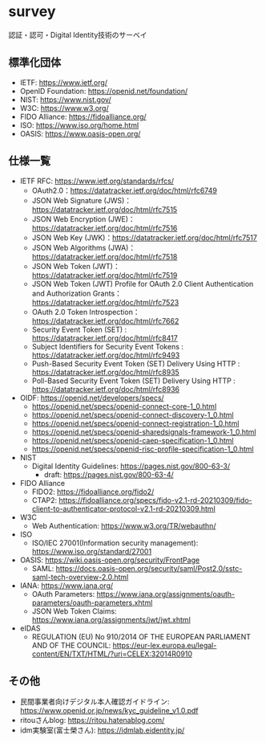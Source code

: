 # survey
認証・認可・Digital Identity技術のサーベイ

## 標準化団体

- IETF: https://www.ietf.org/
- OpenID Foundation: https://openid.net/foundation/
- NIST: https://www.nist.gov/
- W3C: https://www.w3.org/
- FIDO Alliance: https://fidoalliance.org/
- ISO: https://www.iso.org/home.html
- OASIS: https://www.oasis-open.org/

## 仕様一覧

- IETF RFC: https://www.ietf.org/standards/rfcs/
  - OAuth2.0：https://datatracker.ietf.org/doc/html/rfc6749
  - JSON Web Signature (JWS)：https://datatracker.ietf.org/doc/html/rfc7515
  - JSON Web Encryption (JWE)：https://datatracker.ietf.org/doc/html/rfc7516
  - JSON Web Key (JWK)：https://datatracker.ietf.org/doc/html/rfc7517
  - JSON Web Algorithms (JWA)：https://datatracker.ietf.org/doc/html/rfc7518
  - JSON Web Token (JWT)：https://datatracker.ietf.org/doc/html/rfc7519
  - JSON Web Token (JWT) Profile for OAuth 2.0 Client Authentication and Authorization Grants：https://datatracker.ietf.org/doc/html/rfc7523
  - OAuth 2.0 Token Introspection：https://datatracker.ietf.org/doc/html/rfc7662
  - Security Event Token (SET) : https://datatracker.ietf.org/doc/html/rfc8417
  - Subject Identifiers for Security Event Tokens : https://datatracker.ietf.org/doc/html/rfc9493
  - Push-Based Security Event Token (SET) Delivery Using HTTP : https://datatracker.ietf.org/doc/html/rfc8935
  - Poll-Based Security Event Token (SET) Delivery Using HTTP : https://datatracker.ietf.org/doc/html/rfc8936
- OIDF: https://openid.net/developers/specs/
  - https://openid.net/specs/openid-connect-core-1_0.html
  - https://openid.net/specs/openid-connect-discovery-1_0.html
  - https://openid.net/specs/openid-connect-registration-1_0.html
  - https://openid.net/specs/openid-sharedsignals-framework-1_0.html
  - https://openid.net/specs/openid-caep-specification-1_0.html
  - https://openid.net/specs/openid-risc-profile-specification-1_0.html
- NIST
  - Digital Identity Guidelines: https://pages.nist.gov/800-63-3/
    - draft: https://pages.nist.gov/800-63-4/
- FIDO Alliance
  - FIDO2: https://fidoalliance.org/fido2/
  - CTAP2: https://fidoalliance.org/specs/fido-v2.1-rd-20210309/fido-client-to-authenticator-protocol-v2.1-rd-20210309.html
- W3C
  - Web Authentication: https://www.w3.org/TR/webauthn/
- ISO
  - ISO/IEC 27001(Information security management): https://www.iso.org/standard/27001
- OASIS: https://wiki.oasis-open.org/security/FrontPage
  - SAML: https://docs.oasis-open.org/security/saml/Post2.0/sstc-saml-tech-overview-2.0.html
- IANA: https://www.iana.org/
  - OAuth Parameters: https://www.iana.org/assignments/oauth-parameters/oauth-parameters.xhtml
  - JSON Web Token Claims: https://www.iana.org/assignments/jwt/jwt.xhtml
- eIDAS
  - REGULATION (EU) No 910/2014 OF THE EUROPEAN PARLIAMENT AND OF THE COUNCIL: https://eur-lex.europa.eu/legal-content/EN/TXT/HTML/?uri=CELEX:32014R0910

## その他

- 民間事業者向けデジタル本人確認ガイドライン: https://www.openid.or.jp/news/kyc_guideline_v1.0.pdf
- ritouさんblog: https://ritou.hatenablog.com/
- idm実験室(富士榮さん): https://idmlab.eidentity.jp/
